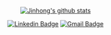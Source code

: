 <div align=center>

[![Jinhong's github stats](https://github-readme-stats.vercel.app/api?username=xlffm3&theme=vue&hide=issues,contribs)](https://github.com/anuraghazra/github-readme-stats)
</div>
<div align=center>

[![Linkedin Badge](http://img.shields.io/badge/-LinkedIn-informational?style=flat&logoColor=white&logo=linkedin&link=https://www.linkedin.com/in/xlffm3/)](https://www.linkedin.com/in/xlffm3/)
[![Gmail Badge](https://img.shields.io/badge/Gmail-EA4335?style=flat&logo=Gmail&logoColor=white&link=mailto:xlffm3@gmail.com)](mailto:xlffm3@gmail.com)

</div>
